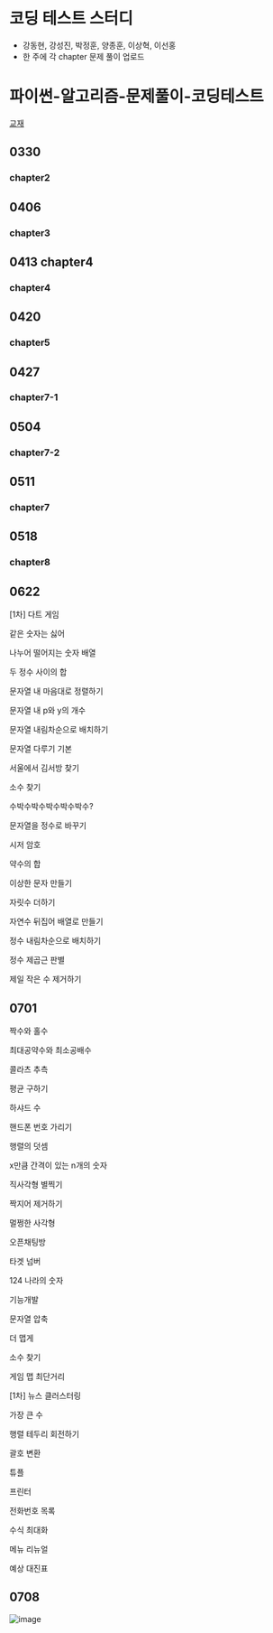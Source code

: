 # 코딩 테스트 스터디
- 강동현, 강성진, 박정훈, 양종훈, 이상혁, 이선홍
- 한 주에 각 chapter 문제 풀이 업로드
# 파이썬-알고리즘-문제풀이-코딩테스트
[교재](https://www.inflearn.com/course/%ED%8C%8C%EC%9D%B4%EC%8D%AC-%EC%95%8C%EA%B3%A0%EB%A6%AC%EC%A6%98-%EB%AC%B8%EC%A0%9C%ED%92%80%EC%9D%B4-%EC%BD%94%EB%94%A9%ED%85%8C%EC%8A%A4%ED%8A%B8)
## 0330
  ### chapter2

## 0406
  ### chapter3
## 0413 chapter4
  ### chapter4
## 0420
  ### chapter5
## 0427
  ### chapter7-1
## 0504
  ### chapter7-2
## 0511
  ### chapter7
## 0518
  ### chapter8
## 0622

[1차] 다트 게임

같은 숫자는 싫어

나누어 떨어지는 숫자 배열

두 정수 사이의 합

문자열 내 마음대로 정렬하기

문자열 내 p와 y의 개수

문자열 내림차순으로 배치하기

문자열 다루기 기본

서울에서 김서방 찾기

소수 찾기

수박수박수박수박수박수?

문자열을 정수로 바꾸기

시저 암호

약수의 합

이상한 문자 만들기

자릿수 더하기

자연수 뒤집어 배열로 만들기

정수 내림차순으로 배치하기

정수 제곱근 판별

제일 작은 수 제거하기




## 0701

짝수와 홀수

최대공약수와 최소공배수
 
콜라츠 추측

평균 구하기

하샤드 수

핸드폰 번호 가리기

행렬의 덧셈

x만큼 간격이 있는 n개의 숫자

직사각형 별찍기

짝지어 제거하기

멀쩡한 사각형

오픈채팅방

타겟 넘버

124 나라의 숫자

기능개발

문자열 압축

더 맵게

소수 찾기

게임 맵 최단거리

[1차] 뉴스 클러스터링

가장 큰 수

행렬 테두리 회전하기

괄호 변환

튜플

프린터

전화번호 목록

수식 최대화

메뉴 리뉴얼
 
예상 대진표


## 0708

![image](https://user-images.githubusercontent.com/49121293/124123325-2a153980-dab2-11eb-9299-c56e038af492.png)

